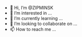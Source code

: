- 👋 Hi, I’m @ZIPMINSK
- 👀 I’m interested in ...
- 🌱 I’m currently learning ...
- 💞️ I’m looking to collaborate on ...
- 📫 How to reach me ...

<!---
ZIPMINSK/ZIPMINSK is a ✨ special ✨ repository because its `README.md` (this file) appears on your GitHub profile.
You can click the Preview link to take a look at your changes.
--->
